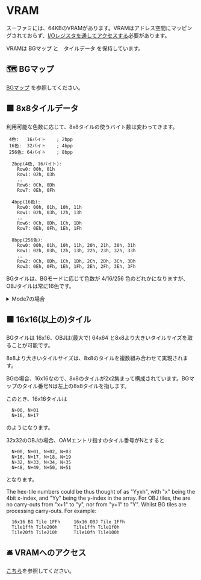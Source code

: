 # VRAM

スーファミには、64KBのVRAMがあります。VRAMはアドレス空間にマッピングされておらず、[I/Oレジスタを通してアクセスする](../memory/vram.md)必要があります。

VRAMは BGマップ と　タイルデータ を保持しています。

## 🗺 BGマップ

[BGマップ](./bg/bgmap.md) を参照してください。

## 🟩 8x8タイルデータ

利用可能な色数に応じて、8x8タイルの使うバイト数は変わってきます。

```
 4色:   16バイト    ; 2bpp
 16色:  32バイト    ; 4bpp
 256色: 64バイト    ; 8bpp
```

```
  2bpp(4色, 16バイト):
    Row0: 00h, 01h
    Row1: 02h, 03h
    ..
    Row6: 0Ch, 0Dh
    Row7: 0Eh, 0Fh

  4bpp(16色):
    Row0: 00h, 01h, 10h, 11h
    Row1: 02h, 03h, 12h, 13h
    ..
    Row6: 0Ch, 0Dh, 1Ch, 1Dh
    Row7: 0Eh, 0Fh, 1Eh, 1Fh

  8bpp(256色):
    Row0: 00h, 01h, 10h, 11h, 20h, 21h, 30h, 31h
    Row1: 02h, 03h, 12h, 13h, 22h, 23h, 32h, 33h
    ..
    Row2: 0Ch, 0Dh, 1Ch, 1Dh, 2Ch, 2Dh, 3Ch, 3Dh
    Row3: 0Eh, 0Fh, 1Eh, 1Fh, 2Eh, 2Fh, 3Eh, 3Fh
```

BGタイルは、BGモードに応じて色数が 4/16/256 色のどれかになりますが、OBJタイルは常に16色です。

<details>
  <summary>Mode7の場合</summary>
  
  ただし、Mode7 のタイルデータだけは例外です。

  Mode7のタイルデータは 1byte = 1pixel に対応しており、256色パレットの色番号となっています。

  VRAMは、オフセット(バイト単位)が偶数のBGマップと奇数のタイルデータに分かれており、8x8タイルデータの内容は以下のようになります。

  ```
    Row0: 01h,03h,05h,07h,09h,0Bh,0Dh,0Fh
    Row1: 11h,13h,15h,17h,19h,1Bh,1Dh,1Fh
    Row2: 21h,23h,25h,27h,29h,2Bh,2Dh,2Fh
    Row3: 31h,33h,35h,37h,39h,3Bh,3Dh,3Fh
    Row4: 41h,43h,45h,47h,49h,4Bh,4Dh,4Fh
    Row5: 51h,53h,55h,57h,59h,5Bh,5Dh,5Fh
    Row6: 61h,63h,65h,67h,69h,6Bh,6Dh,6Fh
    Row7: 71h,73h,75h,77h,79h,7Bh,7Dh,7Fh
  ```
</details>

## 🟧 16x16(以上の)タイル

BGタイルは 16x16、OBJは(最大で) 64x64 と8x8より大きいタイルサイズを取ることが可能です。

8x8より大きいタイルサイズは、8x8のタイルを複数組み合わせて実現されます。

BGの場合、16x16なので、8x8のタイルが2x2集まって構成されています。BGマップのタイル番号Nは左上の8x8タイルを指します。

このとき、16x16タイルは

```
  N+00, N+01
  N+16, N+17
```

のようになります。

32x32のOBJの場合、OAMエントリ指すのタイル番号がNとすると

```
  N+00, N+01, N+02, N+03
  N+16, N+17, N+18, N+19
  N+32, N+33, N+34, N+35
  N+48, N+49, N+50, N+51
```

となります。

The hex-tile numbers could be thus thought of as "Yyxh", with "x" being the 4bit x-index, and "Yy" being the y-index in the array. For OBJ tiles, the are no carry-outs from "x+1" to "y", nor from "y+1" to "Y". Whilst BG tiles are processing carry-outs. For example:

```
  16x16 BG Tile 1FFh     16x16 OBJ Tile 1FFh
  Tile1ffh Tile200h      Tile1ffh Tile1f0h
  Tile20fh Tile210h      Tile10fh Tile100h
```

## 🛎 VRAMへのアクセス

[こちら](../memory/vram.md)を参照してください。
